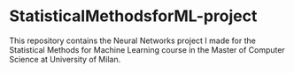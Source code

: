 # StatisticalMethodsforML-project
This repository contains the Neural Networks project I made for the Statistical Methods for Machine Learning course in the Master of Computer Science at University of Milan.
